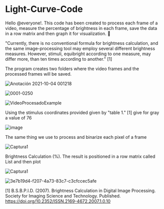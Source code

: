 # Light-Curve-Code

Hello @everyone!. This code has been created to process each frame of a video, measure the percentage of brightness in each frame, save the data in a row matrix and then graph it for visualization. 🚀

"Currently, there is no conventional formula for brightness calculation, and the same image-processing tool may employ several different brightness measures. However, stimuli, equibright according to one measure, may differ more, than ten times according to another." [1]

The program creates two folders where the video frames and the processed frames will be saved.

![Anotación 2021-10-04 001218](https://user-images.githubusercontent.com/91811505/135797732-3b0ea227-2796-4c24-b108-fdb1a254c47d.png)

![0001-0250](https://user-images.githubusercontent.com/91811505/135795350-f07361e1-37f4-49cf-8348-0515b8caed09.gif)

![VideoProcesadoExample](https://user-images.githubusercontent.com/91811505/135795564-b11709f7-1064-4ccd-b5ab-654a4642fd02.gif)

Using the stimulus coordinates provided given by "table 1." [1] give for gray a value of 76

![image](https://user-images.githubusercontent.com/91811505/135797886-754d051f-f2c0-4cc6-afc9-d82b40cbe9e4.png)

The same thing we use to process and binarize each pixel of a frame

![Captura1](https://user-images.githubusercontent.com/91811505/135798508-b61bb835-1865-47b6-8377-6e806ec8a10f.PNG)

Brightness Calculation (%). The result is positioned in a row matrix called List and then plot 

![Captura1](https://user-images.githubusercontent.com/91811505/135800874-818984b2-c06d-4186-a36b-23dd40ee59e1.PNG)


![3e7b19d4-f207-4a73-83c7-c3cfccec5afe](https://user-images.githubusercontent.com/91811505/135795703-83dfda36-e77f-4a89-945b-69372020a884.png)


[1] B.S.B.P.I.D. (2007). Brightness Calculation in Digital Image Processing. Society for Imaging Science and Technology. Published. https://doi.org/10.2352/ISSN.2169-4672.2007.1.0.10
